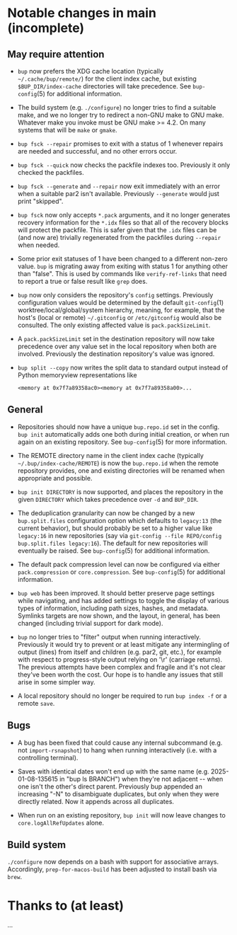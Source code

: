 Notable changes in main (incomplete)
====================================

May require attention
---------------------

* `bup` now prefers the XDG cache location (typically
  `~/.cache/bup/remote/`) for the client index cache, but existing
  `$BUP_DIR/index-cache` directories will take precedence.  See
  `bup-config`(5) for additional information.

* The build system (e.g. `./configure`) no longer tries to find a
  suitable make, and we no longer try to redirect a non-GNU make to
  GNU make.  Whatever make you invoke must be GNU make >= 4.2.  On
  many systems that will be `make` or `gmake`.

* `bup fsck --repair` promises to exit with a status of 1 whenever
  repairs are needed and successful, and no other errors occur.

* `bup fsck --quick` now checks the packfile indexes too.  Previously
  it only checked the packfiles.

* `bup fsck --generate` and `--repair` now exit immediately with an
  error when a suitable par2 isn't available.  Previously `--generate`
  would just print "skipped".

* `bup fsck` now only accepts `*.pack` arguments, and it no longer
  generates recovery information for the `*.idx` files so that all of
  the recovery blocks will protect the packfile.  This is safer given
  that the `.idx` files can be (and now are) trivially regenerated
  from the packfiles during `--repair` when needed.

* Some prior exit statuses of 1 have been changed to a different
  non-zero value.  `bup` is migrating away from exiting with status 1
  for anything other than "false".  This is used by commands like
  `verify-ref-links` that need to report a true or false result like
  `grep` does.

* `bup` now only considers the repository's `config` settings.
  Previously configuration values would be determined by the default
  `git-config`(1) worktree/local/global/system hierarchy, meaning, for
  example, that the host's (local or remote) `~/.gitconfig` or
  `/etc/gitconfig` would also be consulted.  The only existing
  affected value is `pack.packSizeLimit`.

* A `pack.packSizeLimit` set in the destination repository will now
  take precedence over any value set in the local repository when both
  are involved.  Previously the destination repository's value was
  ignored.

* `bup split --copy` now writes the split data to standard output
  instead of Python memoryview representations like

      <memory at 0x7f7a89358ac0><memory at 0x7f7a89358a00>...

General
-------

* Repositories should now have a unique `bup.repo.id` set in the
  config. `bup init` automatically adds one both during initial
  creation, or when run again on an existing repository. See
  `bup-config`(5) for more information.

* The REMOTE directory name in the client index cache (typically
  `~/.bup/index-cache/REMOTE`) is now the `bup.repo.id` when the
  remote repository provides, one and existing directories will be
  renamed when appropriate and possible.

* `bup init DIRECTORY` is now supported, and places the repository in
  the given `DIRECTORY` which takes precedence over `-d` and
  `BUP_DIR`.

* The deduplication granularity can now be changed by a new
  `bup.split.files` configuration option which defaults to `legacy:13`
  (the current behavior), but should probably be set to a higher value
  like `legacy:16` in new repositories (say via `git-config --file
  REPO/config bup.split.files legacy:16`).
  The default for new repositories will eventually be raised. See
  `bup-config`(5) for additional information.

* The default pack compression level can now be configured via either
  `pack.compression` or `core.compression`.  See `bup-config`(5) for
  additional information.

* `bup web` has been improved.  It should better preserve page
  settings while navigating, and has added settings to toggle the
  display of various types of information, including path sizes,
  hashes, and metadata.  Symlinks targets are now shown, and the
  layout, in general, has been changed (including trivial support for
  dark mode).

* `bup` no longer tries to "filter" output when running
  interactively. Previously it would try to prevent or at least
  mitigate any intermingling of output (lines) from itself and
  children (e.g. par2, git, etc.), for example with respect to
  progress-style output relying on '\r' (carriage returns). The
  previous attempts have been complex and fragile and it's not clear
  they've been worth the cost. Our hope is to handle any issues that
  still arise in some simpler way.

* A local repository should no longer be required to run `bup index
  -f` or a remote `save`.

Bugs
----

* A bug has been fixed that could cause any internal subcommand
  (e.g. not `import-rsnapshot`) to hang when running interactively
  (i.e. with a controlling terminal).

* Saves with identical dates won't end up with the same name
  (e.g. 2025-01-08-135615 in "bup ls BRANCH") when they're not
  adjacent -- when one isn't the other's direct parent. Previously bup
  appended an increasing "-N" to disambiguate duplicates, but only
  when they were directly related. Now it appends across all
  duplicates.

* When run on an existing repository, `bup init` will now leave
  changes to `core.logAllRefUpdates` alone.

Build system
------------

`./configure` now depends on a bash with support for associative
arrays.  Accordingly, `prep-for-macos-build` has been adjusted to
install bash via `brew`.

Thanks to (at least)
====================

...

